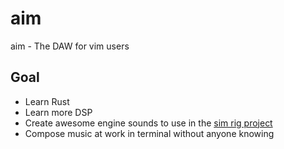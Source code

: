 # aim
aim - The DAW for vim users

## Goal
- Learn Rust
- Learn more DSP
- Create awesome engine sounds to use in the [sim rig project](https://github.com/merayen/simrig)
- Compose music at work in terminal without anyone knowing
